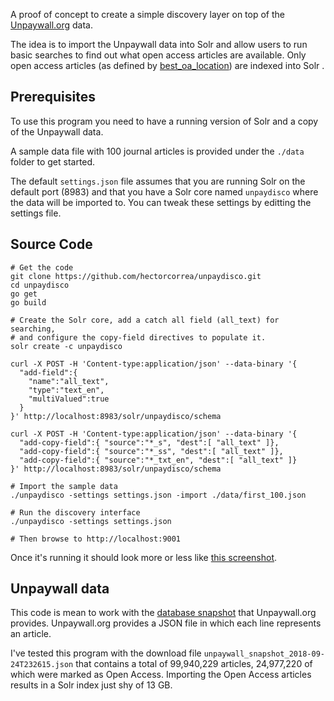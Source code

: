 A proof of concept to create a simple discovery layer on top of the
[Unpaywall.org](https://unpaywall.org/) data.

The idea is to import the Unpaywall data into Solr and allow users to run basic 
searches to find out what open access articles are available. Only open access articles
(as defined by [best_oa_location](http://unpaywall.org/data-format)) are indexed into Solr .


## Prerequisites
To use this program you need to have a running version of Solr and a copy of the Unpaywall data. 

A sample data file with 100 journal articles is provided under the `./data` folder to get started.

The default `settings.json` file assumes that you are running Solr on the default port (8983) and that you have a Solr core named `unpaydisco` where the data will be imported to. You can tweak these settings by editting the settings file.


## Source Code
```
# Get the code 
git clone https://github.com/hectorcorrea/unpaydisco.git
cd unpaydisco
go get
go build

# Create the Solr core, add a catch all field (all_text) for searching,
# and configure the copy-field directives to populate it.
solr create -c unpaydisco

curl -X POST -H 'Content-type:application/json' --data-binary '{
  "add-field":{
    "name":"all_text",
    "type":"text_en",
    "multiValued":true
  }
}' http://localhost:8983/solr/unpaydisco/schema

curl -X POST -H 'Content-type:application/json' --data-binary '{
  "add-copy-field":{ "source":"*_s", "dest":[ "all_text" ]},
  "add-copy-field":{ "source":"*_ss", "dest":[ "all_text" ]},
  "add-copy-field":{ "source":"*_txt_en", "dest":[ "all_text" ]}
}' http://localhost:8983/solr/unpaydisco/schema

# Import the sample data
./unpaydisco -settings settings.json -import ./data/first_100.json

# Run the discovery interface 
./unpaydisco -settings settings.json

# Then browse to http://localhost:9001
```

Once it's running it should look more or less like [this screenshot](https://github.com/hectorcorrea/unpaydisco/blob/master/misc/search_results.png).


## Unpaywall data
This code is mean to work with the [database snapshot](http://unpaywall.org/products/snapshot) that Unpaywall.org provides. Unpaywall.org provides a JSON file in which each line represents an article. 

I've tested this program with the download file `unpaywall_snapshot_2018-09-24T232615.json` that contains a total of 99,940,229 articles, 24,977,220 of which were marked as Open Access. Importing the Open Access articles results in a Solr index just shy of 13 GB.